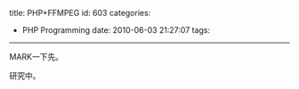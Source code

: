 title: PHP+FFMPEG
id: 603
categories:
  - PHP Programming
date: 2010-06-03 21:27:07
tags:
---

MARK一下先。

研究中。